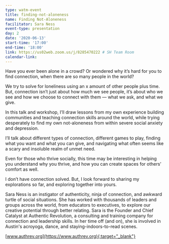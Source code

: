 ```yaml
---
type: watm-event
title: finding-not-aloneness
name: Finding Not-Aloneness
facilitator: Sara Ness
event-type: presentation
day: 2
date: '2020-06-13'
start-time: '17:00'
end-time: '18:00'
link: https://us02web.zoom.us/j/8285470222 # SH Team Room
calendar-link:
---
```


Have you ever been alone in a crowd? Or wondered why it’s hard for you to find connection, when there are so many people in the world?

We try to solve for loneliness using an x amount of other people plus time. But, connection isn’t just about how much we see people, it’s about who we see and how we choose to connect with them — what we ask, and what we give.

In this talk and workshop, I’ll draw lessons from my own experience building communities and teaching connection skills around the world, while trying desperately to find my own not-aloneness from within severe social anxiety and depression.

I’ll talk about different types of connection, different games to play, finding what you want and what you can give, and navigating what often seems like a scary and insoluble realm of unmet need.

Even for those who thrive socially, this time may be interesting in helping you understand why you thrive, and how you can create spaces for others’ comfort as well.

I don’t have connection solved. But, I look forward to sharing my explorations so far, and exploring together into yours.

Sara Ness is an instigator of authenticity, ninja of connection, and awkward turtle of social situations. She has worked with thousands of leaders and groups across the world, from educators to executives, to explore our creative potential through better relating. Sara is the Founder and Chief Catalyst at Authentic Revolution, a consulting and training company for connection and leadership skills. In her time off (and on), she is involved in Austin's acroyoga, dance, and staying-indoors-to-read scenes.

[www.authrev.org](https://www.authrev.org){:target="_blank"}
